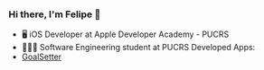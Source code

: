### Hi there, I'm Felipe 👋

- 🖥 iOS Developer at Apple Developer Academy - PUCRS
- 👨🏻‍🎓 Software Engineering student at PUCRS
Developed Apps:
- [GoalSetter](https://apps.apple.com/br/app/goalsetter/id1575428267)
